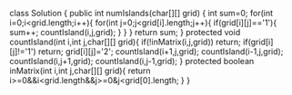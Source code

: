 class Solution {
    public int numIslands(char[][] grid) {
        int sum=0;
        for(int i=0;i<grid.length;i++){
            for(int j=0;j<grid[i].length;j++){
                if(grid[i][j]=='1'){
                    sum++;
                    countIsland(i,j,grid);
                }
            }
        }
        return sum;
    }
    protected void countIsland(int i,int j,char[][] grid){
        if(!inMatrix(i,j,grid))
            return;
        if(grid[i][j]!='1')
            return;
        grid[i][j]='2';
        countIsland(i+1,j,grid);
        countIsland(i-1,j,grid);
        countIsland(i,j+1,grid);
        countIsland(i,j-1,grid);
    }
    protected boolean inMatrix(int i,int j,char[][] grid){
        return i>=0&&i<grid.length&&j>=0&j<grid[0].length;
    }
}